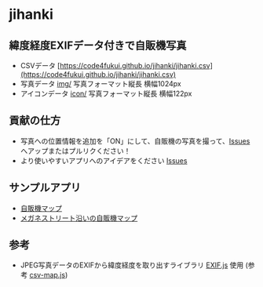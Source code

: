 # jihanki

## 緯度経度EXIFデータ付きで自販機写真

- CSVデータ [https://code4fukui.github.io/jihanki/jihanki.csv](https://code4fukui.github.io/jihanki/jihanki.csv)
- 写真データ [img/](img/) 写真フォーマット縦長 横幅1024px
- アイコンデータ [icon/](icon/) 写真フォーマット縦長 横幅122px

## 貢献の仕方

- 写真への位置情報を追加を「ON」にして、自販機の写真を撮って、[Issues](https://github.com/code4fukui/jihanki/issues) へアップまたはプルリクください！
- より使いやすいアプリへのアイデアをください [Issues](https://github.com/code4fukui/jihanki/issues)

## サンプルアプリ

- [自販機マップ](https://code4fukui.github.io/jihanki/)
- [メガネストリート沿いの自販機マップ](https://code4fukui.github.io/jihanki/meganestreet.html)

## 参考

- JPEG写真データのEXIFから緯度経度を取り出すライブラリ [EXIF.js](https://github.com/taisukef/exif-js) 使用 (参考 [csv-map.js](https://code4fukui.github.io/csv-map/csv-map.js))
